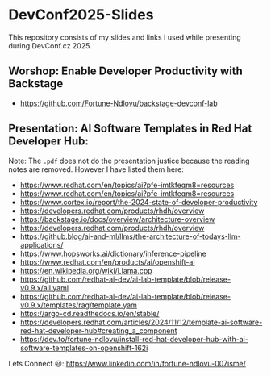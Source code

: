 # DevConf2025-Slides
This repository consists of my slides and links I used while presenting during DevConf.cz 2025.

## Worshop: Enable Developer Productivity with Backstage
- <https://github.com/Fortune-Ndlovu/backstage-devconf-lab>

## Presentation: AI Software Templates in Red Hat Developer Hub:
Note: The `.pdf` does not do the presentation justice because the reading notes are removed. However I have listed them here:
- <https://www.redhat.com/en/topics/ai?pfe-imtkfeqm8=resources>
- <https://www.redhat.com/en/topics/ai?pfe-imtkfeqm8=resources>
- <https://www.cortex.io/report/the-2024-state-of-developer-productivity>
- <https://developers.redhat.com/products/rhdh/overview>
- <https://backstage.io/docs/overview/architecture-overview>
- <https://developers.redhat.com/products/rhdh/overview>
- <https://github.blog/ai-and-ml/llms/the-architecture-of-todays-llm-applications/>
- <https://www.hopsworks.ai/dictionary/inference-pipeline>
- <https://www.redhat.com/en/products/ai/openshift-ai>
- <https://en.wikipedia.org/wiki/Llama.cpp>
- <https://github.com/redhat-ai-dev/ai-lab-template/blob/release-v0.9.x/all.yaml>
- <https://github.com/redhat-ai-dev/ai-lab-template/blob/release-v0.9.x/templates/rag/template.yam>
- <https://argo-cd.readthedocs.io/en/stable/>
- <https://developers.redhat.com/articles/2024/11/12/template-ai-software-red-hat-developer-hub#creating_a_component>
- <https://dev.to/fortune-ndlovu/install-red-hat-developer-hub-with-ai-software-templates-on-openshift-162i>

Lets Connect 😃: <https://www.linkedin.com/in/fortune-ndlovu-007isme/>

